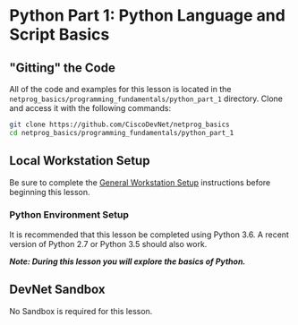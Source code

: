 # Python Part 1: Python Language and Script Basics

## "Gitting" the Code
All of the code and examples for this lesson is located in the `netprog_basics/programming_fundamentals/python_part_1` directory.  Clone and access it with the following commands: 

```bash
git clone https://github.com/CiscoDevNet/netprog_basics
cd netprog_basics/programming_fundamentals/python_part_1
```

## Local Workstation Setup
Be sure to complete the [General Workstation Setup](https://github.com/CiscoDevNet/netprog_basics/blob/master/readme_resources/workstation_setup.md) instructions before beginning this lesson.  

### Python Environment Setup 
It is recommended that this lesson be completed using Python 3.6.  A recent version of Python 2.7 or Python 3.5 should also work.  

***Note: During this lesson you will explore the basics of Python.***

## DevNet Sandbox
No Sandbox is required for this lesson.